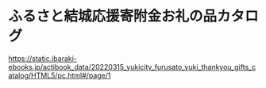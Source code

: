 # ふるさと結城応援寄附金お礼の品カタログ
https://static.ibaraki-ebooks.jp/actibook_data/20220315_yukicity_furusato_yuki_thankyou_gifts_catalog/HTML5/pc.html#/page/1
